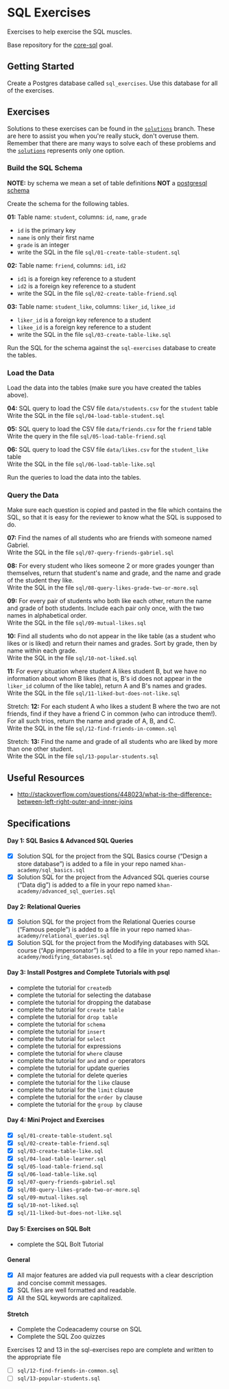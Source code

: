 # SQL Exercises

Exercises to help exercise the SQL muscles.

Base repository for the [core-sql](http://jsdev.learnersguild.org/goals/178) goal.

## Getting Started

Create a Postgres database called `sql_exercises`. Use this database for all of the exercises.

## Exercises

Solutions to these exercises can be found in the [`solutions`](https://github.com/GuildCrafts/sql-exercises/tree/solutions) branch. These are here to assist you when you're really stuck, don't overuse them. Remember that there are many ways to solve each of these problems and the [`solutions`](https://github.com/GuildCrafts/sql-exercises/tree/solutions) represents only one option.

### Build the SQL Schema

**NOTE:** by schema we mean a set of table definitions **NOT** a [postgresql schema](https://www.postgresql.org/docs/8.2/static/ddl-schemas.html)

Create the schema for the following tables.

**01:** Table name: `student`, columns: `id`, `name`, `grade`
- `id` is the primary key
- `name` is only their first name
- `grade` is an integer
- write the SQL in the file `sql/01-create-table-student.sql`

**02:** Table name: `friend`, columns: `id1`, `id2`
- `id1` is a foreign key reference to a student
- `id2` is a foreign key reference to a student
- write the SQL in the file `sql/02-create-table-friend.sql`

**03:** Table name: `student_like`, columns: `liker_id`, `likee_id`
- `liker_id` is a foreign key reference to a student
- `likee_id` is a foreign key reference to a student
- write the SQL in the file `sql/03-create-table-like.sql`

Run the SQL for the schema against the `sql-exercises` database to create the tables.

### Load the Data

Load the data into the tables (make sure you have created the tables above).

**04:** SQL query to load the CSV file `data/students.csv` for the `student` table
<br>Write the SQL in the file `sql/04-load-table-student.sql`

**05:** SQL query to load the CSV file `data/friends.csv` for the `friend` table
<br>Write the query in the file `sql/05-load-table-friend.sql`

**06:** SQL query to load the CSV file `data/likes.csv` for the `student_like` table
<br>Write the SQL in the file `sql/06-load-table-like.sql`

Run the queries to load the data into the tables.

### Query the Data

Make sure each question is copied and pasted in the file which contains the SQL, so that it is easy for the reviewer to know what the SQL is supposed to do.

**07:** Find the names of all students who are friends with someone named Gabriel.
<br>Write the SQL in the file `sql/07-query-friends-gabriel.sql`

**08:** For every student who likes someone 2 or more grades younger than themselves, return that student's name and grade, and the name and grade of the student they like.
<br>Write the SQL in the file `sql/08-query-likes-grade-two-or-more.sql`

**09:** For every pair of students who both like each other, return the name and grade of both students. Include each pair only once, with the two names in alphabetical order.
<br>Write the SQL in the file `sql/09-mutual-likes.sql`

**10:** Find all students who do not appear in the like table (as a student who likes or is liked) and return their names and grades. Sort by grade, then by name within each grade.
<br>Write the SQL in the file `sql/10-not-liked.sql`

**11:** For every situation where student A likes student B, but we have no information about whom B likes (that is, B's id does not appear in the `liker_id` column of the like table), return A and B's names and grades.
<br>Write the SQL in the file `sql/11-liked-but-does-not-like.sql`

Stretch: **12:** For each student A who likes a student B where the two are not friends, find if they have a friend C in common (who can introduce them!). For all such trios, return the name and grade of A, B, and C.
<br>Write the SQL in the file `sql/12-find-friends-in-common.sql`

Stretch: **13:** Find the name and grade of all students who are liked by more than one other student.
<br>Write the SQL in the file `sql/13-popular-students.sql`

## Useful Resources
- http://stackoverflow.com/questions/448023/what-is-the-difference-between-left-right-outer-and-inner-joins

## Specifications

#### Day 1: SQL Basics & Advanced SQL Queries

- [x] Solution SQL for the project from the SQL Basics course (“Design a store database”) is added to a file in your repo named `khan-academy/sql_basics.sql`
- [x] Solution SQL for the project from the Advanced SQL queries course (“Data dig”) is added to a file in your repo named `khan-academy/advanced_sql_queries.sql`

#### Day 2: Relational Queries

- [x] Solution SQL for the project from the Relational Queries course (“Famous people”) is added to a file in your repo named `khan-academy/relational_queries.sql`
- [x] Solution SQL for the project from the Modifying databases with SQL course (“App impersonator”) is added to a file in your repo named `khan-academy/modifying_databases.sql`

#### Day 3: Install Postgres and Complete Tutorials with psql

* complete the tutorial for `createdb`
* complete the tutorial for selecting the database
* complete the tutorial for dropping the database
* complete the tutorial for `create table`
* complete the tutorial for `drop table`
* complete the tutorial for `schema`
* complete the tutorial for `insert`
* complete the tutorial for `select`
* complete the tutorial for expressions
* complete the tutorial for `where` clause
* complete the tutorial for `and` and `or` operators
* complete the tutorial for update queries
* complete the tutorial for delete queries
* complete the tutorial for the `like` clause
* complete the tutorial for the `limit` clause
* complete the tutorial for the `order by` clause
* complete the tutorial for the `group by` clause

#### Day 4: Mini Project and Exercises

- [x] `sql/01-create-table-student.sql`
- [x] `sql/02-create-table-friend.sql`
- [x] `sql/03-create-table-like.sql`
- [x] `sql/04-load-table-learner.sql`
- [x] `sql/05-load-table-friend.sql`
- [x] `sql/06-load-table-like.sql`
- [x] `sql/07-query-friends-gabriel.sql`
- [x] `sql/08-query-likes-grade-two-or-more.sql`
- [x] `sql/09-mutual-likes.sql`
- [x] `sql/10-not-liked.sql`
- [x] `sql/11-liked-but-does-not-like.sql`

#### Day 5: Exercises on SQL Bolt

* complete the SQL Bolt Tutorial

#### General

- [x] All major features are added via pull requests with a clear description and concise commit messages.
- [x] SQL files are well formatted and readable.
- [x] All the SQL keywords are capitalized.

#### Stretch

* Complete the Codeacademy course on SQL
* Complete the SQL Zoo quizzes

Exercises 12 and 13 in the sql-exercises repo are complete and written to the appropriate file

- [ ] `sql/12-find-friends-in-common.sql`
- [ ] `sql/13-popular-students.sql`
